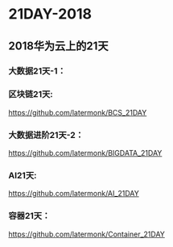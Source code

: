 # 21DAY-2018

##  2018华为云上的21天   

###  大数据21天-1：


###  区块链21天:   
https://github.com/latermonk/BCS_21DAY 


###  大数据进阶21天-2：
https://github.com/latermonk/BIGDATA_21DAY



### AI21天:    
https://github.com/latermonk/AI_21DAY   


### 容器21天：   
https://github.com/latermonk/Container_21DAY   

